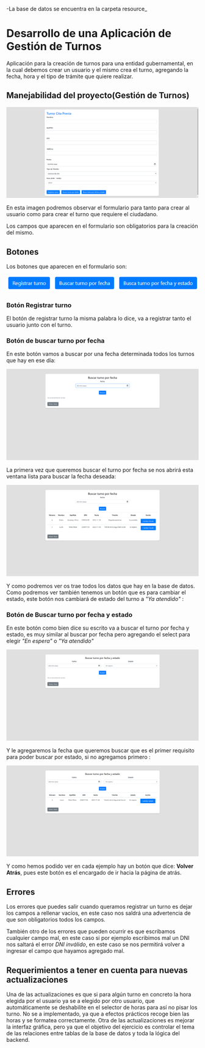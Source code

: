 -La base de datos se encuentra en la carpeta resource_
# Desarrollo de una Aplicación de Gestión de Turnos


Aplicación para la creación de turnos para una entidad gubernamental, en la cual debemos crear un usuario y el mismo 
crea el turno, agregando la fecha, hora y el tipo de trámite que quiere realizar.

## Manejabilidad del proyecto(Gestión de Turnos)

![Portada_Gestion_Turnos](media/portada.png)


En esta imagen podremos observar el formulario para tanto para crear al usuario como para crear el turno que requiere el ciudadano.

Los campos que aparecen en el formulario son obligatorios para la creación del mismo.

## Botones

Los botones que aparecen en el formulario son:

![botones](media/botonera.png)

### Botón Registrar turno

El botón de registrar turno la misma palabra lo dice, va a registrar tanto el usuario junto con el turno.

### Botón de buscar turno por fecha

En este botón vamos a buscar por una fecha determinada todos los turnos que hay en ese día:

![buscar_por_fecha](media/buscar_por_fecha.png)

La primera vez que queremos buscar el turno por fecha se nos abrirá esta ventana lista para buscar la fecha deseada:

![buscar](media/buscar_por_fecha2.png)

Y como podremos ver os trae todos los datos que hay en la base de datos. 
Como podremos ver también tenemos un botón que es para cambiar el estado, este botón nos cambiará de estado del turno a
_"Ya atendido"_ :



###  Botón de Buscar turno por fecha y estado

En este botón como bien dice su escrito va a buscar el turno por fecha y estado, es muy similar 
al buscar por fecha pero agregando el select para elegir _"En espera"_ o _"Ya atendido"_

![buscar_fecha_estado](media/buscar_fecha_estado.png)

Y le agregaremos la fecha que queremos buscar que es el primer requisito para poder buscar por estado, si no agregamos
primero :

![mostrar_turno_fecha_estado](media/mostrar_turno_fecha_estado.png)

Y como hemos podido ver en cada ejemplo hay un botón que dice: **Volver Atrás**, pues este botón es el encargado 
de ir hacia la página de atrás.


## Errores

Los errores que puedes salir cuando queramos registrar un turno es dejar los campos a rellenar vacíos, en este caso
nos saldrá una advertencia de que son obligatorios todos los campos.

También otro de los errores que pueden ocurrir es que escribamos cualquier campo mal, en este caso si por ejemplo escribimos mal un DNI nos saltará
el error _DNI inválido_, en este caso se nos permitirá volver a ingresar el campo que hayamos agregado mal.


## Requerimientos a tener en cuenta para nuevas actualizaciones

Una de las actualizaciones es que si para algún turno en concreto la hora elegida por el usuario ya se a elegido por otro usuario, 
que automáticamente se deshabilite en el selector de horas para así no pisar los turno. No se a implementado, ya que a efectos prácticos recoge bien las
horas y se formatea correctamente.
Otra de las actualizaciones es mejorar la interfaz gráfica, pero ya que el objetivo del ejercicio es controlar el tema de las relaciones entre tablas
de la base de datos y toda la lógica del backend.




